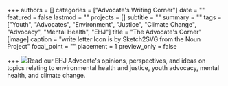 +++
authors = []
categories = ["Advocate's Writing Corner"]
date = ""
featured = false
lastmod = ""
projects = []
subtitle = ""
summary = ""
tags = ["Youth", "Advocates", "Environment", "Justice", "Climate Change", "Advocacy", "Mental Health", "EHJ"]
title = "The Advocate's Corner"
[image]
caption = "write letter Icon is by Sketch2SVG from the Noun Project"
focal_point = ""
placement = 1
preview_only = false

+++
![](/uploads/ehj-noun_write-letter_medium.png)Read our EHJ Advocate's opinions, perspectives, and ideas on topics relating to environmental health and justice, youth advocacy, mental health, and climate change.